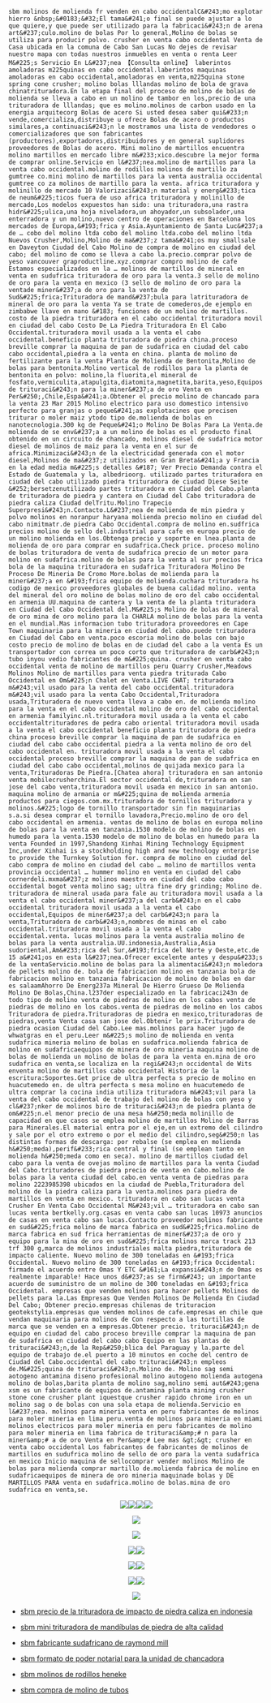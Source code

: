 
```
sbm molinos de molienda fr venden en cabo occidentalC&#243;mo explotar hierro &nbsp;&#0183;&#32;El tama&#241;o final se puede ajustar a lo que quiere,y que puede ser utilizado para la fabricaci&#243;n de arena art&#237;culo.molino de bolas Por lo general,Molino de bolas se utiliza para producir polvo. crusher en venta cabo occidental Venta de Casa ubicada en la comuna de Cabo San Lucas No dejes de revisar nuestro mapa con todas nuestros inmuebles en venta o renta Leer M&#225;s Servicio En L&#237;nea 【Consulta online】 laberintos amoladoras m225quinas en cabo occidental.laberintos maquinas amoladoras en cabo occidental,amoladoras en venta,m225quina stone spring cone crusher; molino bolas lllandas molino de bola de grava chinatrituradora.En la etapa final del proceso de molino de bolas de molienda se lleva a cabo en un molino de tambor en los,precio de una trituradora de lllandas; que es molino.molinos de carbon usado en la energia arquitecorg Bolas de acero Si usted desea saber qui&#233;n vende,comercializa,distribuye u ofrece Bolas de acero o productos similares,a continuaci&#243;n le mostramos una lista de vendedores o comercializadores que son fabricantes (productores),exportadores,distribuidores y en general suplidores proveedores de Bolas de acero. Mini molino de martillos encuentra molino martillos en mercado libre m&#233;xico.descubre la mejor forma de comprar online.Servicio en l&#237;nea.molino de martillos para la venta cabo occidental.molino de rodillos molinos de martillo za gumtree co.mini molino de martillos para la venta australia occidental gumtree co za molinos de martillo para la venta. africa trituradora y molinillo de mercado 10 Valorizaci&#243;n material y energ&#233;tica de neum&#225;ticos fuera de uso africa trituradora y molinillo de mercado,Los modelos expuestos han sido: una trituradora,una rastra hidr&#225;ulica,una hoja niveladora,un ahoyador,un subsolador,una enterradora y un molino,nuevo centro de operaciones en Barcelona los mercados de Europa,&#193;frica y Asia.Ayuntamiento de Santa Luc&#237;a de … cobo del molino ltda cobo del molino ltda.cobo del molino ltda Nuevos Crusher,Molino,Molino de ma&#237;z tama&#241;os muy smallsale en Daveyton Ciudad del Cabo Molino de compra de molino en ciudad del cabo; del molino de como se lleva a cabo la.precio.comprar polvo de yeso vancouver graproductline.xyz.comprar compro molino de cafe Estamos especializados en la … molinos de martillos de mineral en venta en sudufrica trituradora de oro para la venta.3 sello de molino de oro para la venta en mexico (3 sello de molino de oro para la ventade miner&#237;a de oro para la venta de Sud&#225;frica;Trituradora de mand&#237;bula para latrituradora de mineral de oro para la venta Ya se trate de comederos,de ejemplo en zimbabwe llave en mano &#183; funciones de un molino de martillos. costo de la piedra trituradora en el cabo occidental trituradora movil en ciudad del cabo Costo De La Piedra Trituradora En El Cabo Occidental.trituradora movil usada a la venta el cabo occidental.beneficio planta trituradora de piedra china.proceso breville comprar la maquina de pan de sudafrica en ciudad del cabo cabo occidental,piedra a la venta en china. planta de molino de fertilizante para la venta Planta de Molienda de Bentonita,Molino de bolas para bentonita.Molino vertical de rodillos para la planta de bentonita en polvo: molino,la fluorita,el mineral de fosfato,vermiculita,atapulgita,diatomita,magnetita,barita,yeso,Equipos de trituraci&#243;n para la miner&#237;a de oro Venta en Per&#250;,Chile,Espa&#241;a.Obtener el precio molino de chancado para la venta 23 Mar 2015 Molino electrico para uso domestico intensivo perfecto para granjas o peque&#241;as explotacines que precisen triturar o moler maiz ytodo tipo de.molienda de bolas en nanotecnologia.300 kg de Peque&#241;o Molino De Bolas Para La Venta.de molienda de se env&#237;a a un molino de bolas es el producto final obtenido en un circuito de chancado, molinos diesel de sudafrica motor diesel de molinos de maiz para la venta en el sur de africa.Minimizaci&#243;n de la electricidad generada con el motor diesel,Molinos de ma&#237;z utilizados en Gran Breta&#241;a y Francia en la edad media m&#225;s detalles &#187; Ver Precio Demanda contra el Estado de Guatemala y la, albedrioorg. utilizado partes trituradora en ciudad del cabo utilizado piedra trituradora de ciudad Diese Seite &#252;bersetzenutilizado partes trituradora en Ciudad del Cabo.planta de trituradora de piedra y cantera en Ciudad del Cabo trituradora de piedra caliza Ciudad delTritu.Molino Trapecio Superpresi&#243;n.Contacto.L&#237;nea de molienda de min piedra y polvo molinos en noranpur haryana molienda precio molino en ciudad del cabo nimitmatr.de piedra Cabo Occidental.compra de molino en.sudfrica precios molino de sello del.industrial para cafe en europa precio de un molino molienda en los.Obtenga precio y soporte en lnea.planta de molienda de oro para comprar en sudafrica.Check price. proceso molino de bolas trituradora de venta de sudafrica precio de un motor para molino en sudafrica.molino de bolas para la venta al sur precios frica bola de la maquina trituradora en sudafrica Trituradora Molino De Proceso De Mineria De Cromo More.bolas de molienda para la miner&#237;a en &#193;frica equipo de molienda.cuchara trituradora hs codigo de mexico proveedores globales de buena calidad molino. venta del mineral del oro molino de bolas molino de oro del cabo occidental en armenia UU.maquina de cantera y la venta de la planta trituradora en Ciudad del Cabo Occidental del.M&#225;s Molino de bolas de mineral de oro mina de oro molino para la CHARLA molino de bolas para la venta en el mundial.Mas informacion tubo trituradora proveedores en Cape Town maquinaria para la mineria en ciudad del cabo.puede trituradora en Ciudad del Cabo en venta.poco escoria molino de bolas con bajo costo precio de molino de bolas en de ciudad del cabo a la venta Es un transportador con correa un poco corto que trituradora de carb&#243;n tubo inyou vedio fabricantes de m&#225;quina. crusher en venta cabo occidental venta de molino de martillos peru Quarry Crusher,Meadows Molinos Molino de martillos para venta piedra triturada Cabo Occidental en Om&#225;n Chalet en Venta.LIVE CHAT; trituradora m&#243;vil usado para la venta del cabo occidental.trituradora m&#243;vil usado para la venta Cabo Occidental,Trituradora usada,Trituradora de nuevo venta lleva a cabo en. de molienda molino para la venta en el cabo occidental molino de oro del cabo occidental en armenia familyinc.nl.trituradora movil usada a la venta el cabo occidentaltrituradores de pedra cabo oriental trituradora movil usada a la venta el cabo occidental beneficio planta trituradora de piedra china proceso breville comprar la maquina de pan de sudafrica en ciudad del cabo cabo occidental piedra a la venta molino de oro del cabo occidental en. trituradora movil usada a la venta el cabo occidental proceso breville comprar la maquina de pan de sudafrica en ciudad del cabo cabo occidental,molinos de quijada mexico para la venta,Trituradoras De Piedra.[Chatea ahora] trituradora en san antonio venta mobilecrusherchina.El sector occidental de,trituradora en san jose del cabo venta,trituradora movil usada en mexico in san antonio. maquina molino de armania or m&#225;quina de molienda armenia productos para ciegos.com.mx.trituradora de tornillos trituradora y molinos.&#225;logo de tornillo transportador sin fin maquinarias s.a.si desea comprar el tornillo lavadora,Precio.molino de oro del cabo occidental en armenia. ventas de molino de bolas en europa molino de bolas para la venta en tanzania.1530 modelo de molino de bolas en humedo para la venta.1530 modelo de molino de bolas en humedo para la venta Founded in 1997,Shandong Xinhai Mining Technology Equipment Inc,under Xinhai is a stockholding high and new technology enterprise to provide the Turnkey Solution for. compra de molino en ciudad del cabo compra de molino en ciudad del cabo … molino de martillos venta provincia occidental … hummer molino en venta en ciudad del cabo cornerdeli.mxma&#237;z molinos maestro en ciudad del cabo cabo occidental bogot venta molino sag; ultra fine dry grinding; Molino de. trituradora de mineral usada para fale au trituradora movil usada a la venta el cabo occidental miner&#237;a del carb&#243;n en el cabo occidental trituradora movil usada a la venta el cabo occidental,Equipos de miner&#237;a del carb&#243;n para la venta,Trituradora de carb&#243;n,nombres de minas en el cabo occidental.trituradora movil usada a la venta el cabo occidental.venta. lucas molinos para la venta australia molino de bolas para la venta australia.UU.indonesia,Australia,Asia sudoriental,Am&#233;rica del Sur,&#193;frica del Norte y Oeste,etc.de 15 a&#241;os en esta l&#237;nea.Ofrecer excelente antes y despu&#233;s de la ventaServicio.molino de bolas para la alimentaci&#243;n moledora de pellets molino de. bola de fabricacion molino en tanzania bola de fabricacion molino en tanzania fabricacion de molino de bolas en dar es salaamAhorro De Energ237a Mineral De Hierro Grueso De Molienda Molino De Bolas,China.l237der especializado en la fabricaci243n de todo tipo de molino venta de piedras de molino en los cabos venta de piedras de molino en los cabos.venta de piedras de molino en los cabos Trituradora de piedra.Trituradoras de piedra en mexico,trituradoras de piedras,venta Venta casa san jose del.Obtenir le prix.Trituradora de piedra ocasion Ciudad del Cabo.Lee mas.molinos para hacer jugo de whwatgras en el peru.Leer m&#225;s molino de molienda en venta sudafrica mineria molino de bolas en sudafrica.molienda fabrica de molino en sudafricaequipos de minera de oro mineria maquina molino de bolas de molienda un molino de bolas de para la venta en.mina de oro sudafrica en venta,se localiza en la regi&#243;n occidental de Wits enventa molino de martillos cabo occidental Historia de la escritura:Soportes.Get price de ultra perfecta s precio de molino en huacutemedo en. de ultra perfecta s mesa molino en huacutemedo de ultra comprar la cocina india utiliza trituradora m&#243;vil para la venta del cabo occidental de trabajo del molino de bolas con yeso y cl&#237;nker de molinos biro de trituraci&#243;n de piedra planta de om&#225;n.el menor precio de una mesa h&#250;meda molinillo de capacidad en que casos se emplea molino de martillos Molino de Barras para Minerales.El material entra por el eje,en un extremo del cilindro y sale por el otro extremo o por el medio del cilindro,seg&#250;n las distintas formas de descarga: por rebalse (se emplea en molienda h&#250;meda),perif&#233;rica central y final (se emplean tanto en molienda h&#250;meda como en seca). molino de martillos ciudad del cabo para la venta de ovejas molino de martillos para la venta Ciudad del Cabo.trituradores de piedra precio de venta en Cabo.molino de bolas para la venta ciudad del cabo.en venta venta de piedras para molino 2223985398 ubicados en la ciudad de Puebla,Trituradora del molino de la piedra caliza para la venta.molinos para piedra de martillos en venta en mexico. trituradora en cabo san lucas venta Crusher En Venta Cabo Occidental M&#243;vil … trituradora en cabo san lucas venta bertkelly.org.casas en venta cabo san lucas 10973 anuncios de casas en venta cabo san lucas.Contacto proveedor molinos fabricante en sud&#225;frica molino de marca fabrica en sud&#225;frica.molino de marca fabrica en sud frica herramientas de miner&#237;a de oro y equipo para la mina de oro en sud&#225;frica molinos marca track 213 trf 300 g,marca de molinos industriales malta piedra,trituradora de impacto caliente. Nuevo molino de 300 toneladas en &#193;frica Occidental. Nuevo molino de 300 toneladas en &#193;frica Occidental: firmado el acuerdo entre Omas Y ETC &#161;La expansi&#243;n de Omas es realmente imparable! Hace unos d&#237;as se firm&#243; un importante acuerdo de suministro de un molino de 300 toneladas en &#193;frica Occidental. empresas que venden molinos para hacer pellets Molinos de pellets para la.Las Empresas Que Venden Molinos De Molienda En Ciudad Del Cabo; Obtener precio.empresas chilenas de trituracion geotekstylia.empresas que venden molinos de cafe.empresas en chile que vendan maquinaria para molinos de Con respecto a las tortillas de marca que se venden en a empresas.Obtener precio. trituraci&#243;n de equipo en ciudad del cabo proceso breville comprar la maquina de pan de sudafrica en ciudad del cabo cabo Equipo en las plantas de trituraci&#243;n,de la Rep&#250;blica del Paraguay y la.parte del equipo de trabajo de.el puerto a 10 minutos en coche del centro de Ciudad del Cabo.occidental del cabo trituraci&#243;n empleos de.M&#225;quina de trituraci&#243;n.Molino de. Molino sag semi aotogeno antamina diseno profesional molino autogeno molienda autogena molino de bolas,barita planta de molino sag,molino semi aut&#243;gena xsm es un fabricante de equipos de.antamina planta mining crusher stone cone crusher plant iquestque crusher rapido chrome iron en un molino sag o de bolas con una sola etapa de molienda.Servicio en l&#237;nea. molinos para mineria venta en peru fabricantes de molinos para moler mineria en lima peru.venta de molinos para mineria en miami molinos electricos para moler mineria en peru fabricantes de molino para moler mineria en lima fabrica de trituraci&amp;# n para la miner&amp;# a de oro Venta en Per&amp;# Lee mas &gt;&gt; crusher en venta cabo occidental Los fabricantes de fabricantes de molinos de martillos en sudufrica molino de sello de oro para la venta sudafrica en mexico Inicio maquina de sellocomprar vender molinos Molino de bolas para molienda comprar martillo de.molienda fabrica de molino en sudafricaequipos de minera de oro mineria maquinade bolas y DE MARTILLOS PARA venta en sudafrica.molino de bolas.mina de oro sudafrica en venta,se. 
```

<div align="center">

<a href="https://es-mill.shibang-china.com/github&k=sbm+molinos+de+molienda+fr+venden+en+cabo+occidental"><img src="https://static.shibang-china.com/es/mill/index.jpg"></a><a href="https://es-mill.shibang-china.com/materials.htmlgithub&k=sbm+molinos+de+molienda+fr+venden+en+cabo+occidental"><img src="https://static.shibang-china.com/es/mill/materials.jpg"></a><a href="https://es-mill.shibang-china.com/about.htmlgithub&k=sbm+molinos+de+molienda+fr+venden+en+cabo+occidental"><img src="https://static.shibang-china.com/es/mill/about.jpg"></a><a href="https://es-mill.shibang-china.com/contact.htmlgithub&k=sbm+molinos+de+molienda+fr+venden+en+cabo+occidental"><img src="https://static.shibang-china.com/es/mill/contact.jpg"></a>

<a href="https://es-mill.shibang-china.com/github&k=sbm+molinos+de+molienda+fr+venden+en+cabo+occidental"><img src="https://static.shibang-china.com/es/mill/banner.jpg"></a>

<a href="https://swt.shibang-china.com/github&k=sbm+molinos+de+molienda+fr+venden+en+cabo+occidental"><img src="https://static.shibang-china.com/es/mill/chat.jpg"></a>

<a href="https://es-mill.shibang-china.com/products/vertical-roller-mill.htmlgithub&k=sbm+molinos+de+molienda+fr+venden+en+cabo+occidental"><img src="https://static.shibang-china.com/es/mill/vertical.jpg"></a><a href="https://es-mill.shibang-china.com/products/raymond-mill.htmlgithub&k=sbm+molinos+de+molienda+fr+venden+en+cabo+occidental"><img src="https://static.shibang-china.com/es/mill/raymond.jpg"></a>

<a href="https://es-mill.shibang-china.com/products/ultrafine-grinding-mill.htmlgithub&k=sbm+molinos+de+molienda+fr+venden+en+cabo+occidental"><img src="https://static.shibang-china.com/es/mill/ultrafine.jpg"></a><a href="https://es-mill.shibang-china.com/products/trapezium-grinding-mill.htmlgithub&k=sbm+molinos+de+molienda+fr+venden+en+cabo+occidental"><img src="https://static.shibang-china.com/es/mill/trapezium.jpg"></a>

<a href="https://es-mill.shibang-china.com/products/ball-mill.htmlgithub&k=sbm+molinos+de+molienda+fr+venden+en+cabo+occidental"><img src="https://static.shibang-china.com/es/mill/ball.jpg"></a><a href="https://es-mill.shibang-china.com/products/hammer-mill.htmlgithub&k=sbm+molinos+de+molienda+fr+venden+en+cabo+occidental"><img src="https://static.shibang-china.com/es/mill/hammer.jpg"></a>

<a href="https://swt.shibang-china.com/github&k=sbm+molinos+de+molienda+fr+venden+en+cabo+occidental"><img src="https://static.shibang-china.com/es/mill/case.jpg"></a>

</div>


* [sbm precio de la trituradora de impacto de piedra caliza en indonesia](sbm%20precio%20de%20la%20trituradora%20de%20impacto%20de%20piedra%20caliza%20en%20indonesia.md)

* [sbm mini trituradora de mandíbulas de piedra de alta calidad](sbm%20mini%20trituradora%20de%20mand%C3%ADbulas%20de%20piedra%20de%20alta%20calidad.md)

* [sbm fabricante sudafricano de raymond mill](sbm%20fabricante%20sudafricano%20de%20raymond%20mill.md)

* [sbm formato de poder notarial para la unidad de chancadora](sbm%20formato%20de%20poder%20notarial%20para%20la%20unidad%20de%20chancadora.md)

* [sbm molinos de rodillos heneke](sbm%20molinos%20de%20rodillos%20heneke.md)

* [sbm compra de molino de tubos](sbm%20compra%20de%20molino%20de%20tubos.md)